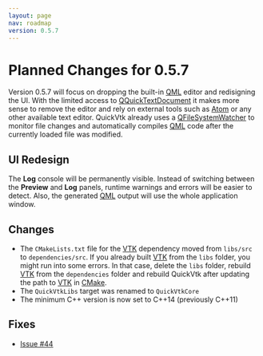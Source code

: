 ```yaml
---
layout: page
nav: roadmap
version: 0.5.7
---
```


# Planned Changes for 0.5.7
Version 0.5.7 will focus on dropping the built-in [QML](https://doc.qt.io/qt-5/qtqml-index.html) editor and redisigning the UI. With the limited access to [QQuickTextDocument](https://doc.qt.io/qt-5/qquicktextdocument.html) it makes more sense to remove the editor and rely on external tools such as [Atom](https://atom.io/) or any other available text editor. QuickVtk already uses a [QFileSystemWatcher](https://doc.qt.io/qt-5/qfilesystemwatcher.html) to monitor file changes and automatically compiles [QML](https://doc.qt.io/qt-5/qtqml-index.html) code after the currently loaded file was modified.

## UI Redesign
The **Log** console will be permanently visible. Instead of switching between the **Preview** and **Log** panels, runtime warnings and errors will be easier to detect. Also, the generated [QML](https://doc.qt.io/qt-5/qtqml-index.html) output will use the whole application window.

## Changes
- The `CMakeLists.txt` file for the [VTK](https://vtk.org/) dependency moved from `libs/src` to `dependencies/src`. If you already built [VTK](https://vtk.org/) from the `libs` folder, you might run into some errors. In that case, delete the `libs` folder, rebuild [VTK](https://vtk.org/) from the `dependencies` folder and rebuild QuickVtk after updating the path to [VTK](https://vtk.org/) in [CMake](https://cmake.org/).
- The `QuickVtkLibs` target was renamed to `QuickVtkCore`
- The minimum C++ version is now set to C++14 (previously C++11)

## Fixes
- [Issue #44](https://github.com/qCring/QuickVtk/issues/44)
